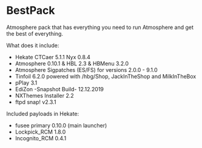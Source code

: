 # BestPack

Atmosphere pack that has everything you need to run Atmosphere and get the best of everything.

What does it include:

* Hekate CTCaer 5.1.1 Nyx 0.8.4
* Atmosphere 0.10.1 & HBL 2.3 & HBMenu 3.2.0
* Atmosphere Sigpatches (ES/FS) for versions 2.0.0 - 9.1.0
* Tinfoil 6.2.0 powered with /hbg/Shop, JackInTheShop and MilkInTheBox
* pPlay 3.1
* EdiZon -Snapshot Build- 12.12.2019
* NXThemes Installer 2.2
* ftpd snap! v2.3.1

Included payloads in Hekate:

* fusee primary 0.10.0 (main launcher)
* Lockpick_RCM 1.8.0
* Incognito_RCM 0.4.1
 
